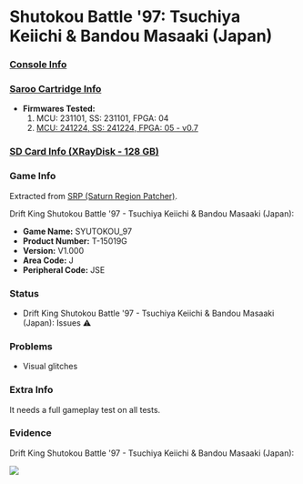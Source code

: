 # Shutokou Battle '97: Tsuchiya Keiichi & Bandou Masaaki (Japan)

### [Console Info](../../../../../Info/Consoles/VA13/README.md)

### [Saroo Cartridge Info](../../../../../Info/Cartridges/RetroGameParadiseStore/1.32F/README.md)

- <b>Firmwares Tested:</b>
  1. MCU: 231101, SS: 231101, FPGA: 04
  2. [MCU: 241224, SS: 241224, FPGA: 05 - v0.7](../02/README.md)

### [SD Card Info (XRayDisk - 128 GB)](../../../../../Info/SdCards/XRayDisk/128GB/fat32/README.md)

### Game Info

Extracted from [SRP (Saturn Region Patcher)](https://segaxtreme.net/resources/saturn-region-patcher.81/download).

Drift King Shutokou Battle '97 - Tsuchiya Keiichi & Bandou Masaaki (Japan):

- <b>Game Name:</b> SYUTOKOU_97
- <b>Product Number:</b> T-15019G
- <b>Version:</b> V1.000
- <b>Area Code:</b> J
- <b>Peripheral Code:</b> JSE

### Status

- Drift King Shutokou Battle '97 - Tsuchiya Keiichi & Bandou Masaaki (Japan): Issues :warning:

### Problems

- Visual glitches

### Extra Info

It needs a full gameplay test on all tests.

### Evidence

Drift King Shutokou Battle '97 - Tsuchiya Keiichi & Bandou Masaaki (Japan):

[![](https://img.youtube.com/vi/xg5PoT02iGw/0.jpg)](https://www.youtube.com/watch?v=xg5PoT02iGw)
